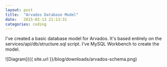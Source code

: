 ```yaml
---
layout: post
title:  "Arvados Database Model"
date:   2015-03-13 21:13:31
categories: coding
---
```


I've created a basic database model for Arvados.  It's based entirely on the services/api/db/structure.sql script.  I've MySQL Workbench to create the model.

![Diagram]({{ site.url }}/blog/downloads/arvados-schema.png)

